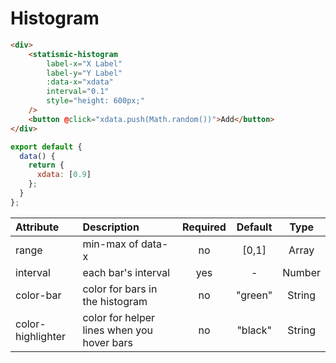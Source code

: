 # Histogram
<ClientOnly>
<histogram/>
</ClientOnly>

```html
<div>
    <statismic-histogram
        label-x="X Label"
        label-y="Y Label"
        :data-x="xdata"
        interval="0.1"
        style="height: 600px;"
    />
    <button @click="xdata.push(Math.random())">Add</button>
</div>
```

```js
export default {
  data() {
    return {
      xdata: [0.9]
    };
  }
};
```


|     Attribute     |                 Description                 | Required | Default |  Type  |
|:------------------|:--------------------------------------------|:--------:|:-------:|:------:|
|       range       |              min-max of data-x              |    no    |  [0,1]  |  Array |
|      interval     |             each bar's interval             |    yes   |    -    | Number |
|     color-bar     |       color for bars in the histogram       |    no    | "green" | String |
| color-highlighter | color for helper lines when you hover bars  |    no    | "black" | String |